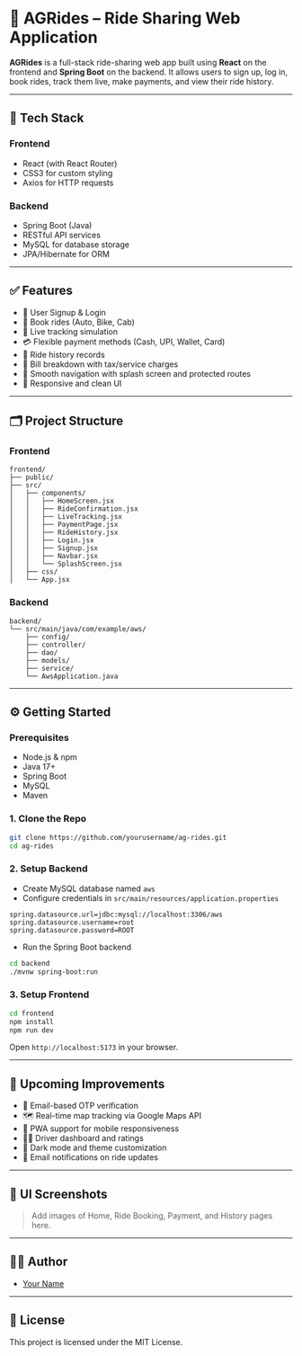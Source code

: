 
# 🚖 AGRides – Ride Sharing Web Application

**AGRides** is a full-stack ride-sharing web app built using **React** on the frontend and **Spring Boot** on the backend. It allows users to sign up, log in, book rides, track them live, make payments, and view their ride history.

---

## 🔧 Tech Stack

### Frontend
- React (with React Router)
- CSS3 for custom styling
- Axios for HTTP requests

### Backend
- Spring Boot (Java)
- RESTful API services
- MySQL for database storage
- JPA/Hibernate for ORM

---

## ✅ Features

- 🔐 User Signup & Login
- 🚕 Book rides (Auto, Bike, Cab)
- 📍 Live tracking simulation
- 💳 Flexible payment methods (Cash, UPI, Wallet, Card)
- 📜 Ride history records
- 🧾 Bill breakdown with tax/service charges
- 🔄 Smooth navigation with splash screen and protected routes
- 🎨 Responsive and clean UI

---

## 🗂️ Project Structure

### Frontend

```
frontend/
├── public/
├── src/
│   ├── components/
│   │   ├── HomeScreen.jsx
│   │   ├── RideConfirmation.jsx
│   │   ├── LiveTracking.jsx
│   │   ├── PaymentPage.jsx
│   │   ├── RideHistory.jsx
│   │   ├── Login.jsx
│   │   ├── Signup.jsx
│   │   ├── Navbar.jsx
│   │   └── SplashScreen.jsx
│   ├── css/
│   └── App.jsx
```

### Backend

```
backend/
└── src/main/java/com/example/aws/
    ├── config/
    ├── controller/
    ├── dao/
    ├── models/
    ├── service/
    └── AwsApplication.java
```

---

## ⚙️ Getting Started

### Prerequisites

- Node.js & npm
- Java 17+
- Spring Boot
- MySQL
- Maven

### 1. Clone the Repo

```bash
git clone https://github.com/yourusername/ag-rides.git
cd ag-rides
```

### 2. Setup Backend

- Create MySQL database named `aws`
- Configure credentials in `src/main/resources/application.properties`

```properties
spring.datasource.url=jdbc:mysql://localhost:3306/aws
spring.datasource.username=root
spring.datasource.password=ROOT
```

- Run the Spring Boot backend

```bash
cd backend
./mvnw spring-boot:run
```

### 3. Setup Frontend

```bash
cd frontend
npm install
npm run dev
```

Open `http://localhost:5173` in your browser.

---

## 📌 Upcoming Improvements

- 🔑 Email-based OTP verification
- 🗺️ Real-time map tracking via Google Maps API
- 📱 PWA support for mobile responsiveness
- 🧑‍✈️ Driver dashboard and ratings
- 🌟 Dark mode and theme customization
- 📧 Email notifications on ride updates

---

## 📸 UI Screenshots

> Add images of Home, Ride Booking, Payment, and History pages here.

---

## 👨‍💻 Author

- [Your Name](https://github.com/yourusername)

---

## 📝 License

This project is licensed under the MIT License.
